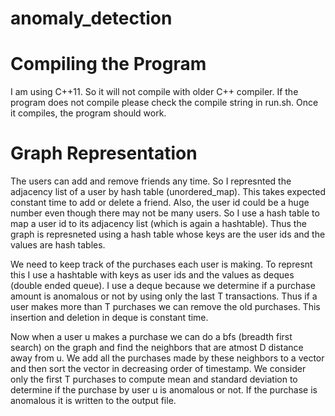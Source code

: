 # anomaly_detection

# Compiling the Program
I am using C++11. So it will not compile with older C++ compiler. If the program does not compile please check the compile string in run.sh. Once it compiles, the program should work.


# Graph Representation
The users can add and remove friends any time. So I represnted the adjacency list of a user by hash table (unordered_map). This 
takes expected constant time to add or delete a friend. Also, the user id could be a huge number even though there may not be many users. 
So I use a hash table to map a user id to its adjacency list (which is again a hashtable). Thus the graph is represneted using a 
hash table whose keys are the user ids and the values are hash tables.

We need to keep track of the purchases each user is making. To represnt this I use a hashtable with keys as user ids and the 
values as deques (double ended queue).  I use a deque because we determine if a purchase amount is anomalous or not by 
using only the last T transactions. Thus if a user makes more than T purchases we can remove the old purchases. This insertion 
and deletion in deque is constant time.  

Now when a user u makes a purchase we can do a bfs (breadth first search) on the graph and find the neighbors that are atmost 
D distance away from u. We add all the purchases made by these neighbors to a vector and then sort the vector in decreasing 
order of timestamp. We consider only the first T purchases to compute mean and standard deviation to determine if the purchase 
by user u is anomalous or not.  If the purchase is anomalous it is written to the output file.   

